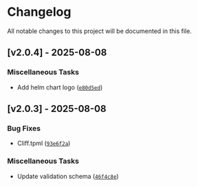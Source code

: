 # Changelog
All notable changes to this project will be documented in this file.
## [v2.0.4] - 2025-08-08
### Miscellaneous Tasks

- Add helm chart logo ([`e80d5ed`](https://github.com/milaboratory/platforma-helm-charts/commit/e80d5edd060d520d973d55c85539e1c43ac24ad7))

## [v2.0.3] - 2025-08-08
### Bug Fixes

- Cliff.tpml ([`93e6f2a`](https://github.com/milaboratory/platforma-helm-charts/commit/93e6f2a1124259405601880484bb90d01eb73752))
### Miscellaneous Tasks

- Update validation schema ([`46f4c8e`](https://github.com/milaboratory/platforma-helm-charts/commit/46f4c8ea88d5000d835f9ed201e4adc18a91c6d6))


